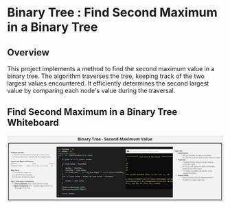 ﻿# Binary Tree : Find Second Maximum in a Binary Tree

## Overview

This project implements a method to find the second maximum value in a binary tree. The algorithm traverses the tree, keeping track of the two largest values encountered. It efficiently determines the second largest value by comparing each node's value during the traversal.

## Find Second Maximum in a Binary Tree Whiteboard
![**Challenge Whiteboard**](https://github.com/AyaAl-wahidi/Challenges-and-data-structures/blob/main/Data%20Structures/Trees/TreeImplementation/TreeImplementation/SecondMaxValue/Assets/BinaryTreeSecondMaximumValue-WB.jpg)
